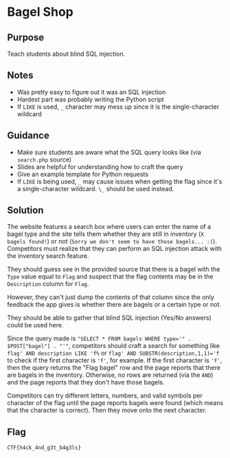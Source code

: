 # Bagel Shop

## Purpose

Teach students about blind SQL injection.

## Notes

* Was pretty easy to figure out it was an SQL injection
* Hardest part was probably writing the Python script
* If `LIKE` is used, `_` character may mess up since it is the single-character wildcard

## Guidance

* Make sure students are aware what the SQL query looks like (via `search.php` source)
* Slides are helpful for understanding how to craft the query
* Give an example template for Python requests
* If `LIKE` is being used, `_` may cause issues when getting the flag since it's a single-character wildcard. `\_` should be used instead.

## Solution

The website features a search box where users can enter the name of a bagel type
and the site tells them whether they are still in inventory (`X bagels found!`)
or not (`Sorry we don't seem to have those bagels... :(`). Competitors must
realize that they can perform an SQL injection attack with the inventory search
feature.

They should guess see in the provided source that there is a bagel with the
`Type` value equal to `Flag` and suspect that the flag contents may be in the
`Description` column for `Flag`.

However, they can't just dump the contents of that column since the only
feedback the app gives is whether there are bagels or a certain type or not.

They should be able to gather that blind SQL injection (Yes/No answers) could
be used here.

Since the query made is `"SELECT * FROM bagels WHERE type='" . $POST["bagel"] . "'"`,
competitors should craft a search for something like
`flag' AND description LIKE 'f%` or `flag' AND SUBSTR(description,1,1)='f` to
check if the first character is `'f'`, for example. If the first character is
`'f'`, then the query returns the "Flag bagel" row and the page reports that
there are bagels in the inventory. Otherwise, no rows are returned (via the
`AND`) and the page reports that they don't have those bagels.

Competitors can try different letters, numbers, and valid symbols per
character of the flag until the page reports bagels were found (which means
that the character is correct). Then they move onto the next character.

## Flag

`CTF{h4ck_4nd_g3t_b4g3ls}`
